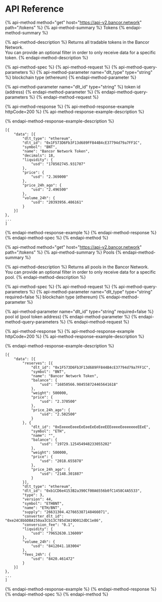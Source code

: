 # API Reference

{% api-method method="get" host="https://api-v2.bancor.network" path="/tokens" %}
{% api-method-summary %}
Tokens
{% endapi-method-summary %}

{% api-method-description %}
Returns all tradable tokens in the Bancor Network.  
You can provide an optional filter in order to only receive data for a specific token.
{% endapi-method-description %}

{% api-method-spec %}
{% api-method-request %}
{% api-method-query-parameters %}
{% api-method-parameter name="dlt\_type" type="string" %}
blockchain type \(ethereum\)
{% endapi-method-parameter %}

{% api-method-parameter name="dlt\_id" type="string" %}
token id \(address\)
{% endapi-method-parameter %}
{% endapi-method-query-parameters %}
{% endapi-method-request %}

{% api-method-response %}
{% api-method-response-example httpCode=200 %}
{% api-method-response-example-description %}

{% endapi-method-response-example-description %}

```
[{
	"data": [{
		"dlt_type": "ethereum",
		"dlt_id": "0x1F573D6Fb3F13d689FF844B4cE37794d79a7FF1C",
		"symbol": "BNT",
		"name": "Bancor Network Token",
		"decimals": 18,
		"liquidity": {
			"usd": "178502745.931707"
		},
		"price": {
			"usd": "2.369000"
		},
		"price_24h_ago": {
			"usd": "2.496500"
		},
		"volume_24h": {
			"usd": "20393956.486161"
		}
	}]
},
...
]
```
{% endapi-method-response-example %}
{% endapi-method-response %}
{% endapi-method-spec %}
{% endapi-method %}

{% api-method method="get" host="https://api-v2.bancor.network" path="/tokens" %}
{% api-method-summary %}
Pools
{% endapi-method-summary %}

{% api-method-description %}
Returns all pools in the Bancor Network.  
You can provide an optional filter in order to only receive data for a specific pool.
{% endapi-method-description %}

{% api-method-spec %}
{% api-method-request %}
{% api-method-query-parameters %}
{% api-method-parameter name="dlt\_type" type="string" required=false %}
blockchain type \(ethereum\)
{% endapi-method-parameter %}

{% api-method-parameter name="dlt\_id" type="string" required=false %}
pool id \(pool token address\)
{% endapi-method-parameter %}
{% endapi-method-query-parameters %}
{% endapi-method-request %}

{% api-method-response %}
{% api-method-response-example httpCode=200 %}
{% api-method-response-example-description %}

{% endapi-method-response-example-description %}

```
[{
	"data": [{
		"reserves": [{
			"dlt_id": "0x1F573D6Fb3F13d689FF844B4cE37794d79a7FF1C",
			"symbol": "BNT",
			"name": "Bancor Network Token",
			"balance": {
				"usd": "16850566.984558724465641618"
			},
			"weight": 500000,
			"price": {
				"usd": "2.370500"
			},
			"price_24h_ago": {
				"usd": "2.502500"
			}
		}, {
			"dlt_id": "0xEeeeeEeeeEeEeeEeEeEeeEEEeeeeEeeeeeeeEEeE",
			"symbol": "ETH",
			"name": "",
			"balance": {
				"usd": "19729.125454948233055202"
			},
			"weight": 500000,
			"price": {
				"usd": "2018.655878"
			},
			"price_24h_ago": {
				"usd": "2148.301887"
			}
		}],
		"dlt_type": "ethereum",
		"dlt_id": "0xb1CD6e4153B2a390Cf00A6556b0fC1458C4A5533",
		"type": 3,
		"version": 44,
		"symbol": "ETHBNT",
		"name": "ETH/BNT",
		"supply": "26631304.427665387148466071",
		"converter_dlt_id": "0xe24C8bbDBA150aa3Cb13C785d3A19D012dDC1e86",
		"conversion_fee": "0.1",
		"liquidity": {
			"usd": "79652630.136009"
		},
		"volume_24h": {
			"usd": "8412041.183004"
		},
		"fees_24h": {
			"usd": "8420.461472"
		}
	}]
},
...
]
```
{% endapi-method-response-example %}
{% endapi-method-response %}
{% endapi-method-spec %}
{% endapi-method %}

